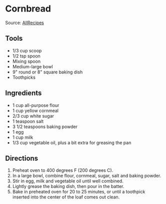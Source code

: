 # Cornbread

Source: [AllRecipes](https://www.allrecipes.com/recipe/17891/golden-sweet-cornbread/)

## Tools

* 1/3 cup scoop
* 1/2 tsp spoon
* Mixing spoon
* Medium-large bowl
* 9" round or 8" square baking dish
* Toothpicks

## Ingredients

* 1 cup all-purpose flour
* 1 cup yellow cornmeal
* 2/3 cup white sugar
* 1 teaspoon salt
* 3 1/2 teaspoons baking powder
* 1 egg
* 1 cup milk
* 1/3 cup vegetable oil, plus a bit extra for greasing the pan

## Directions

1. Preheat oven to 400 degrees F (200 degrees C).
1. In a large bowl, combine flour, cornmeal, sugar, salt and baking powder.
1. Stir in egg, milk and vegetable oil until well combined.
1. Lightly grease the baking dish, then pour in the batter.
1. Bake in preheated oven for 20 to 25 minutes, or until a toothpick inserted into the center of the loaf comes out clean.
